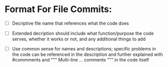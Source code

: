 # Format For File Commits:
 - [ ] Decriptive file name that references what the code does
 - [ ] Extended decription should include what function/purpose the code serves, whether it works or not, and any additional things to add
 - [ ] Use common sense for names and descriptions; specific problems in the code can be referenced in the description and further explained with #commments and """ Multi-line ... comments """ in the code itself
      
